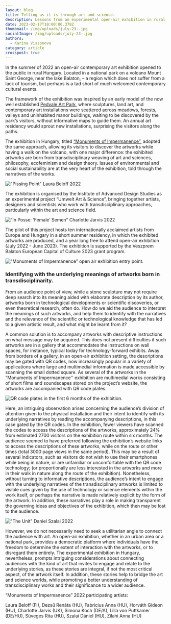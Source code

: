 ```yaml
---
layout: blog
title: Telling as it is through art and science.
description: Lessons from an experimental open-air exhibition in rural Hungary.
date: 2023-02-17T10:00:06.378Z
thumbnail: /img/uploads/july-23-.jpg
socialImage: /img/uploads/july-23-.jpg
authors:
  - Karina Vissonova
category: article
crosspost: true
---
```

In the summer of 2022 an open-air contemporary art exhibition opened to the public in rural Hungary. Located in a national park on a volcano Mount Saint George, near the lake Balaton, – a region which does not suffer from a lack of tourism, but perhaps is a tad short of much welcomed contemporary cultural events.

The framework of the exhibition was inspired by an early model of the now well established [Pedvale Art Park](https://www.pedvale.lv/en/), where sculptures, land art, and contemporary art installations were scattered across meadows, forests, valleys and uninhabited manor buildings, waiting to be discovered by the park’s visitors, without informative maps to guide them. An annual art residency would sprout new installations, surprising the visitors along the paths.

The exhibition in Hungary, titled [“Monuments of Impermanence”,](https://www.umwelten.art/exhibition) adopted the same approach, allowing its visitors to discover the artworks while having a walk on the volcano, with one major difference: the exhibited artworks are born from transdisciplinary weaving of art and sciences, philosophy, ecofeminism and design theory. Issues of environmental and social sustainability are at the very heart of the exhibition, told through the narratives of the works.

!["Pissing Point" Laura Beloff 2022](/img/uploads/july-1-.jpg "\"Pissing Point\" Laura Beloff 2022")

The exhibition is organised by the Institute of Advanced Design Studies as an experimental project “Umwelt Art & Science”, bringing together artists, designers and scientists who work with transdisciplinary approaches, particularly within the art and science field.

![“In Posse: ‘Female’ Semen” Charlotte Jarvis 2022](/img/uploads/uwj-20-.jpg "“In Posse: ‘Female’ Semen” Charlotte Jarvis 2022")

The pilot of this project hosts ten internationally acclaimed artists from Europe and Hungary in a short summer residency, in which the exhibited artworks are produced, and a year long free to attend open-air exhibition (July 2022 - June 2023). The exhibition is supported by the Veszprem Balaton European Capital of Culture 2023 grant program.

!["Monuments of Impermanence" open air exhibition entry point.](/img/uploads/img20230216095637.jpg "\"Monuments of Impermanence\" open air exhibition entry point.")

### Identifying with the underlying meanings of artworks born in transdisciplinarity.

From an audience point of view, while a stone sculpture may not require deep search into its meaning aided with elaborate description by its author, artworks born in technological developments or scientific discoveries, or even theoretical research, often do. How do we aid the audience to interpret the meanings of such artworks, and help them to identify with the narratives and the relevance of the scientific or technological knowledge that has led to a given artistic result, and what might be learnt from it?

A common solution is to accompany artworks with descriptive instructions on what message may be acquired. This does not present difficulties if such artworks are in a gallery that accommodates the instructions on wall spaces, for instance, typical today for technology-forward exhibits. Away from borders of a gallery, in an open-air exhibition setting, the descriptions may be gated with QR codes, now increasingly popular in a variety of applications where large and multimedial information is made accessible by scanning the small dotted square. As several of the artworks in the “Monuments of Impermanence'' exhibition are multimedial works consisting of short films and soundscapes stored on the project’s website, the artworks are accompanied with QR code plates.

![QR code plates in the first 6 months of the exhibition.](/img/uploads/july-4-.jpg "QR code plates in the first 6 months of the exhibition.")

Here, an intriguing observation arises concerning the audience’s division of attention given to the physical installation and their intent to identify with its underlying narratives by reading the accompanying descriptions, in this case gated by the QR codes. In the exhibition, fewer viewers have scanned the codes to access the descriptions of the artworks, approximately 24% from estimated 2700 visitors on the exhibition route within six months. The audience seemed to have preferred following the exhibition’s website links to access the descriptions of these artworks, while on the route or other times (total 3000 page views in the same period). This may be a result of several indicators, such as visitors do not wish to use their smartphones while being in nature, or are unfamiliar or uncomfortable with the QR code technology; (or proportionally are less interested in the artworks and more in their walk in nature along the route of the exhibition). Nonetheless, without turning to informative descriptions, the audience’s intent to engage with the underlying narratives of the transdisciplinary artworks is limited to visible cues given by the use of technology or science elements within the work itself, or perhaps the narrative is made relatively explicit by the form of the artwork. In addition, these narratives play a role in making transparent the governing ideas and objectives of the exhibition, which then may be lost to the audience.

!["The Unit" Daniel Szalai 2022](/img/uploads/uwj-8-.jpg "\"The Unit\" Daniel Szalai 2022")

However, we do not necessarily need to seek a utilitarian angle to connect the audience with art. An open-air exhibition, whether in an urban area or a national park, provides a democratic platform where individuals have the freedom to determine the extent of interaction with the artworks, or to disregard them entirely. The experimental exhibition in Hungary, nevertheless, prompts intriguing considerations about connecting audiences with the kind of art that invites to engage and relate to the underlying stories, as these stories are integral, if not the most critical aspect, of the artwork itself. In addition, these stories help to bridge the art and science worlds, while promoting a better understanding of transdisciplinary works and their significance to a wider audience.

“Monuments of Impermanence” 2022 participating artists:

Laura Beloff (FI), Dezsű Renáta (HU), Fabricius Anna (HU), Horváth Gideon (HU), Charlotte Jarvis (UK), Simona Koch (DE/A), Lilla von Puttkamer (DE/HU), Süveges Rita (HU), Szalai Dániel (HU), Zilahi Anna (HU)